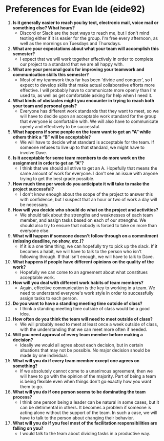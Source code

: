 # Preferences for Evan Ide (eide92)
1. __Is it generally easier to reach you by text, electronic mail, voice mail or something else?  What hours?__ 
   * Discord or Slack are the best ways to reach me, but I don't mind texting either if it is easier for the group.  I'm free every afternoon, as well as the mornings on Tuesdays and Thursdays.
1. __What are your expectations about what your team will accomplish this semester?__ 
   * I expect that we will work together effectively in order to complete our project to a standard that we are all happy with. 
1. __What are your personal goals for improving your teamwork and communication skills this semester?__ 
   * Most of my teamwork thus far has been 'divide and conquer', so I expect to develop skills that make actual collaborative efforts more effective.  I will probably have to communicate more openly than I'm used to, as well as get comfortable asking for help when I need it.
1. __What kinds of obstacles might you encounter in trying to reach both your team and personal goals?__ 
   * Everyone has different work standards that they want to meet, so we will have to decide upon an acceptable work standard for the group that everyone is comfortable with.  We will also have to communicate openly and effectively to be successful.
1. __What happens if some people on the team want to get an “A” while others think a “B” will be acceptable?__ 
   * We will have to decide what standard is acceptable for the team.  If someone refuses to live up to that standard, we might have to involve Dave.
1. __Is it acceptable for some team members to do more work on the assignment in order to get an “A”?__ 
   * I think that we should all strive to get an A.  Hopefully that means the same amount of work for everyone.  I don't see an issue with anyone trying to get the best grade possible.
1. __How much time per week do you anticipate it will take to make the project successful?__ 
   * I don't know enough about the scope of the project to answer this with confidence, but I suspect that an hour or two of work a day will be necessary.
1. __How will you decide who should do what on the project and activities?__ 
   * We should talk about the strengths and weaknesses of each team member, and assign tasks based on each of our strengths.  We should also try to ensure that nobody is forced to take on more than everyone else.
1. __What will happen if someone doesn’t follow through on a commitment (missing deadline, no show, etc.)?__ 
   * If it is a one time thing, we can hopefully try to pick up the slack.  If it becomes a habit, we will have to talk to the person who isn't following through.  If that isn't enough, we will have to talk to Dave.
1. __What happens if people have different opinions on the quality of the work?__ 
   * Hopefully we can come to an agreement about what constitues acceptable work.
1. __How will you deal with different work habits of team members?__ 
   * Again, effective communication is the key to working in a team.  We need to understand everyone's work style in order to successfully assign tasks to each person.
1. __Do you want to have a standing meeting time outside of class?__ 
   * I think a standing meeting time outside of class would be a good idea.
1. __How often do you think the team will need to meet outside of class?__ 
   * We will probably need to meet at least once a week outside of class, with the understanding that we can meet more often if needed.
1. __Will you need approval of every team member before making a decision?__ 
   * Ideally we would all agree about each decision, but in certain situations that may not be possible.  No major decision should be made by one individual.
1. __What will you do if every team member except one agrees on something?__ 
   * If we absolutely cannot come to a unanimous agreement, then we will have to go with the opinion of the majority.  Part of being a team is being flexible even when things don't go exactly how you want them to go.
1. __What will you do if one person seems to be dominating the team process?__ 
   * I think one person being a leader can be natural in some cases, but it can be detrimental in others.  It becomes a problem if someone is acting alone without the support of the team.  In such a case, we will have to talk to the person about changing their behavior.
1. __What will you do if you feel most of the facilitation responsibilities are falling on you?__ 
   * I would talk to the team about dividing tasks in a productive way.
